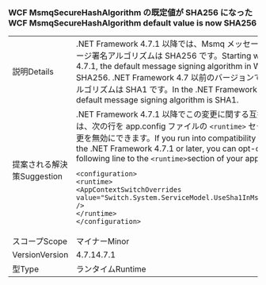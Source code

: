 ### <a name="wcf-msmqsecurehashalgorithm-default-value-is-now-sha256"></a><span data-ttu-id="54405-101">WCF MsmqSecureHashAlgorithm の既定値が SHA256 になった</span><span class="sxs-lookup"><span data-stu-id="54405-101">WCF MsmqSecureHashAlgorithm default value is now SHA256</span></span>

|   |   |
|---|---|
|<span data-ttu-id="54405-102">説明</span><span class="sxs-lookup"><span data-stu-id="54405-102">Details</span></span>|<span data-ttu-id="54405-103">.NET Framework 4.7.1 以降では、Msmq メッセージの WCF での既定のメッセージ署名アルゴリズムは SHA256 です。</span><span class="sxs-lookup"><span data-stu-id="54405-103">Starting with the .NET Framework 4.7.1, the default message signing algorithm in WCF for Msmq messages is SHA256.</span></span> <span data-ttu-id="54405-104">.NET Framework 4.7 以前のバージョンでは、既定のメッセージ署名アルゴリズムは SHA1 です。</span><span class="sxs-lookup"><span data-stu-id="54405-104">In the .NET Framework 4.7 and earlier versions, the default message signing algorithm is SHA1.</span></span>|
|<span data-ttu-id="54405-105">提案される解決策</span><span class="sxs-lookup"><span data-stu-id="54405-105">Suggestion</span></span>|<span data-ttu-id="54405-106">.NET Framework 4.7.1 以降でこの変更に関する互換性の問題が発生した場合は、次の行を app.config ファイルの <code>&lt;runtime&gt;</code> セクションに追加することで、変更を無効にできます。</span><span class="sxs-lookup"><span data-stu-id="54405-106">If you run into compatibility issues with this change on the .NET Framework 4.7.1 or later, you can opt-out the change by adding the following line to the <code>&lt;runtime&gt;</code>section of your app.config file:</span></span><pre><code class="language-xml">&lt;configuration&gt;&#13;&#10;&lt;runtime&gt;&#13;&#10;&lt;AppContextSwitchOverrides value=&quot;Switch.System.ServiceModel.UseSha1InMsmqEncryptionAlgorithm=true&quot; /&gt;&#13;&#10;&lt;/runtime&gt;&#13;&#10;&lt;/configuration&gt;&#13;&#10;</code></pre>|
|<span data-ttu-id="54405-107">スコープ</span><span class="sxs-lookup"><span data-stu-id="54405-107">Scope</span></span>|<span data-ttu-id="54405-108">マイナー</span><span class="sxs-lookup"><span data-stu-id="54405-108">Minor</span></span>|
|<span data-ttu-id="54405-109">Version</span><span class="sxs-lookup"><span data-stu-id="54405-109">Version</span></span>|<span data-ttu-id="54405-110">4.7.1</span><span class="sxs-lookup"><span data-stu-id="54405-110">4.7.1</span></span>|
|<span data-ttu-id="54405-111">型</span><span class="sxs-lookup"><span data-stu-id="54405-111">Type</span></span>|<span data-ttu-id="54405-112">ランタイム</span><span class="sxs-lookup"><span data-stu-id="54405-112">Runtime</span></span>|

